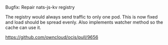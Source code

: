Bugfix: Repair nats-js-kv registry

The registry would always send traffic to only one pod. This is now fixed and load should be spread evenly. Also implements watcher method so the cache can use it.

https://github.com/owncloud/ocis/pull/9656
